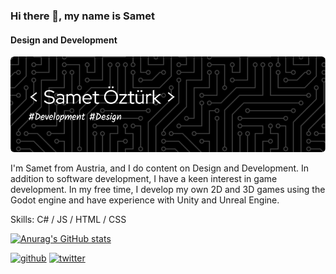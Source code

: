 ### Hi there 👋, my name is Samet
#### Design and Development
![Design and Development](https://github.com/SametTK/SametTK/blob/main/github-header.png?raw=true)

I'm Samet from Austria, and I do content on Design and Development. In addition to software development, I have a keen interest in game development. In my free time, I develop my own 2D and 3D games using the Godot engine and have experience with Unity and Unreal Engine.

Skills: C# / JS / HTML / CSS

[![Anurag's GitHub stats](https://github-readme-stats.vercel.app/api?username=samettk)](https://github.com/SametTK/github-readme-stats)


[<img src='https://cdn.jsdelivr.net/npm/simple-icons@3.0.1/icons/github.svg' alt='github' height='40'>](https://github.com/SametTK)  [<img src='https://cdn.jsdelivr.net/npm/simple-icons@3.0.1/icons/twitter.svg' alt='twitter' height='40'>](https://x.com/TemasAbi) 


